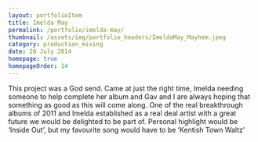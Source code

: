 ```yaml
---
layout: portfolioItem
title: Imelda May
permalink: /portfolio/imelda-may/
thumbnail: /assets/img/portfolio_headers/ImeldaMay_Mayhem.jpeg
category: production_mixing
date: 20 July 2014
homepage: true
homepageOrder: 14
---
```


This project was a God send. Came at just the right time, Imelda needing someone to help complete her album and Gav and I are always hoping that something as good as this will come along. One of the real breakthrough albums of 2011 and Imelda established as a real deal artist with a great future we would be delighted to be part of. Personal highlight would be ‘Inside Out’, but my favourite song would have to be ‘Kentish Town Waltz’
